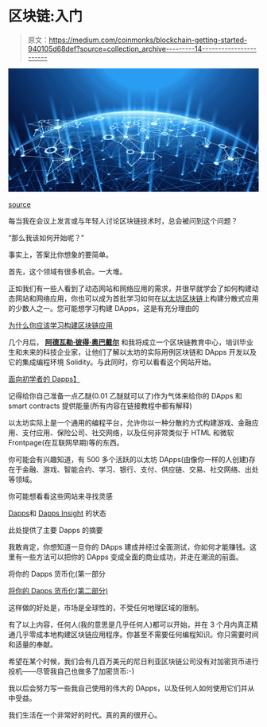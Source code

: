 # 区块链:入门

> 原文：<https://medium.com/coinmonks/blockchain-getting-started-940105d68def?source=collection_archive---------14----------------------->

![](img/1dbbb27e2c30554ad8d6e2757005cf1a.png)

[source](https://www.influencive.com/7-predictions-blockchain-technology-2018/)

每当我在会议上发言或与年轻人讨论区块链技术时，总会被问到这个问题？

“那么我该如何开始呢？”

事实上，答案比你想象的要简单。

首先，这个领域有很多机会。一大堆。

正如我们有一些人看到了动态网站和网络应用的需求，并很早就学会了如何构建动态网站和网络应用，你也可以成为首批学习如何在[以太坊区块链](/@Ethereum_AI/ethereum-introduction-what-exactly-is-it-why-care-how-to-invest-9a627ab04408)上构建分散式应用的少数人之一。您可能想学习构建 DApps，这是有充分理由的

[为什么你应该学习构建区块链应用](/loom-network/why-you-should-learn-to-build-blockchain-apps-be9a92e8d08e)

几个月后， [**阿德瓦勒·彼得·奥巴戴尔**](https://www.linkedin.com/in/obadarepeteradewale/) 和我将成立一个区块链教育中心，培训毕业生和未来的科技企业家，让他们了解以太坊的实际用例区块链和 DApps 开发以及它的集成编程环境 Solidity。与此同时，你可以看看这个网站开始。

[面向初学者的 Dapps】](https://dappsforbeginners.wordpress.com/)

记得给你自己准备一点乙醚(0.01 乙醚就可以了)作为气体来给你的 DApps 和 smart contracts 提供能量(所有内容在链接教程中都有解释)

以太坊实际上是一个通用的编程平台，允许你以一种分散的方式构建游戏、金融应用、支付应用、保险公司、社交网络，以及任何非常类似于 HTML 和微软 Frontpage(在互联网早期)等的东西。

你可能会有兴趣知道，有 500 多个活跃的以太坊 DApps(由像你一样的人创建)存在于金融、游戏、智能合约、学习、银行、支付、供应链、交易、社交网络、出处等领域。

你可能想看看这些网站来寻找灵感

[Dapps](https://www.stateofthedapps.com/dapps)和 [Dapps Insight](https://dappinsight.com/) 的状态

此处提供了主要 Dapps 的摘要

我敢肯定，你想知道一旦你的 DApps 建成并经过全面测试，你如何才能赚钱。这里有一些方法可以把你的 DApps 变成全面的商业成功，并走在潮流的前面。

将你的 Dapps 货币化(第一部分

[将你的 Dapps 货币化(第二部分)](/loom-network/6-ways-to-monetize-your-ethereum-dapps-part-2-857a2820dec4)

这样做的好处是，市场是全球性的，不受任何地理区域的限制。

有了以上内容，任何人(我的意思是几乎任何人)都可以开始，并在 3 个月内真正精通几乎零成本地构建区块链应用程序。你甚至不需要任何编程知识。你只需要时间和适量的奉献。

希望在某个时候，我们会有几百万美元的尼日利亚区块链公司没有对加密货币进行投机——尽管我自己也做多了加密货币:-)

我以后会努力写一些我自己使用的伟大的 DApps，以及任何人如何使用它们并从中受益。

我们生活在一个非常好的时代。真的真的很开心。